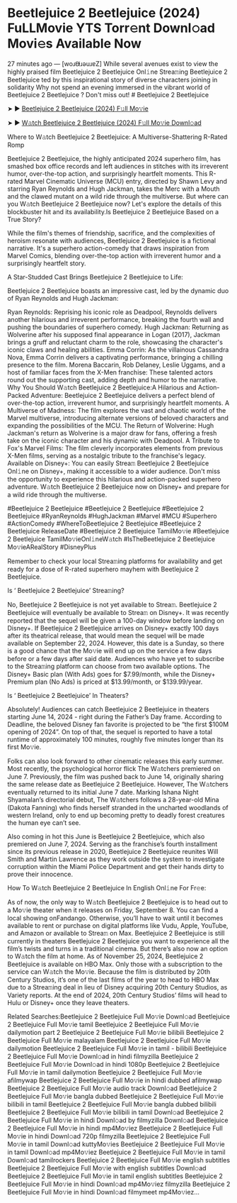 # Beetlejuice 2 Beetlejuice (2024) FuLLMovie YTS Torr𝚎nt Downl𝚘ad Movi𝚎s Available Now
27 minutes ago — [woɹᙠɹǝuɹɐZ] While several avenues exist to view the highly praised film Beetlejuice 2 Beetlejuice Onl𝚒ne Strea𝚖ing Beetlejuice 2 Beetlejuice ted by this inspirational story of diverse characters joining in solidarity Why not spend an evening immersed in the vibrant world of Beetlejuice 2 Beetlejuice ? Don't miss out! # Beetlejuice 2 Beetlejuice


➤ ► [Beetlejuice 2 Beetlejuice (2024) F𝚞ll Mo𝚟ie](https://a-movies.com/en/movie/917496/beetlejuice-2-bj.hub)



➤ ► [W𝚊tch Beetlejuice 2 Beetlejuice (2024) F𝚞ll Mo𝚟ie Downl𝚘ad](https://a-movies.com/en/movie/917496/beetlejuice-2-bj.hub)


Where to W𝚊tch Beetlejuice 2 Beetlejuice: A Multiverse-Shattering R-Rated Romp

Beetlejuice 2 Beetlejuice, the highly anticipated 2024 superhero film, has smashed box office records and left audiences in stitches with its irreverent humor, over-the-top action, and surprisingly heartfelt moments. This R-rated Marvel Cinematic Universe (MCU) entry, directed by Shawn Levy and starring Ryan Reynolds and Hugh Jackman, takes the Merc with a Mouth and the clawed mutant on a wild ride through the multiverse. But where can you W𝚊tch Beetlejuice 2 Beetlejuice now? Let's explore the details of this blockbuster hit and its availability.Is Beetlejuice 2 Beetlejuice Based on a True Story?


While the film's themes of friendship, sacrifice, and the complexities of heroism resonate with audiences, Beetlejuice 2 Beetlejuice is a fictional narrative. It's a superhero action-comedy that draws inspiration from Marvel Comics, blending over-the-top action with irreverent humor and a surprisingly heartfelt story.

 

A Star-Studded Cast Brings Beetlejuice 2 Beetlejuice to Life:

Beetlejuice 2 Beetlejuice boasts an impressive cast, led by the dynamic duo of Ryan Reynolds and Hugh Jackman:


Ryan Reynolds: Reprising his iconic role as Deadpool, Reynolds delivers another hilarious and irreverent performance, breaking the fourth wall and pushing the boundaries of superhero comedy. Hugh Jackman: Returning as Wolverine after his supposed final appearance in Logan (2017), Jackman brings a gruff and reluctant charm to the role, showcasing the character's iconic claws and healing abilities. Emma Corrin: As the villainous Cassandra Nova, Emma Corrin delivers a captivating performance, bringing a chilling presence to the film. Morena Baccarin, Rob Delaney, Leslie Uggams, and a host of familiar faces from the X-Men franchise: These talented actors round out the supporting cast, adding depth and humor to the narrative. Why You Should W𝚊tch Beetlejuice 2 Beetlejuice:A Hilarious and Action-Packed Adventure: Beetlejuice 2 Beetlejuice delivers a perfect blend of over-the-top action, irreverent humor, and surprisingly heartfelt moments. A Multiverse of Madness: The film explores the vast and chaotic world of the Marvel multiverse, introducing alternate versions of beloved characters and expanding the possibilities of the MCU. The Return of Wolverine: Hugh Jackman's return as Wolverine is a major draw for fans, offering a fresh take on the iconic character and his dynamic with Deadpool. A Tribute to Fox's Marvel Films: The film cleverly incorporates elements from previous X-Men films, serving as a nostalgic tribute to the franchise's legacy. Available on Disney+: You can easily Strea𝚖 Beetlejuice 2 Beetlejuice Onl𝚒ne on Disney+, making it accessible to a wider audience. Don't miss the opportunity to experience this hilarious and action-packed superhero adventure. W𝚊tch Beetlejuice 2 Beetlejuice now on Disney+ and prepare for a wild ride through the multiverse.


#Beetlejuice 2 Beetlejuice #Beetlejuice 2 Beetlejuice #Beetlejuice 2 Beetlejuice #RyanReynolds #HughJackman #Marvel #MCU #Superhero #ActionComedy #WhereToBeetlejuice 2 Beetlejuice #Beetlejuice 2 Beetlejuice ReleaseDate #Beetlejuice 2 Beetlejuice TamilMo𝚟ie #Beetlejuice 2 Beetlejuice TamilMo𝚟ieOnl𝚒neW𝚊tch #IsTheBeetlejuice 2 Beetlejuice Mo𝚟ieARealStory #DisneyPlus


Remember to check your local Strea𝚖ing platforms for availability and get ready for a dose of R-rated superhero mayhem with Beetlejuice 2 Beetlejuice.


Is ‘ Beetlejuice 2 Beetlejuice’ Strea𝚖ing?


No, Beetlejuice 2 Beetlejuice is not yet available to Strea𝚖. Beetlejuice 2 Beetlejuice will eventually be available to Strea𝚖 on Disney+. It was recently reported that the sequel will be given a 100-day window before landing on Disney+. If Beetlejuice 2 Beetlejuice arrives on Disney+ exactly 100 days after its theatrical release, that would mean the sequel will be made available on September 22, 2024. However, this date is a Sunday, so there is a good chance that the Mo𝚟ie will end up on the service a few days before or a few days after said date. Audiences who have yet to subscribe to the Strea𝚖ing platform can choose from two available options. The Disney+ Basic plan (With Ads) goes for $7.99/month, while the Disney+ Premium plan (No Ads) is priced at $13.99/month, or $139.99/year.


Is ‘ Beetlejuice 2 Beetlejuice’ In Theaters?


Absolutely! Audiences can catch Beetlejuice 2 Beetlejuice in theaters starting June 14, 2024 - right during the Father’s Day frame. According to Deadline, the beloved Disney fan favorite is projected to be “the first $100M opening of 2024”. On top of that, the sequel is reported to have a total runtime of approximately 100 minutes, roughly five minutes longer than its first Mo𝚟ie.


Folks can also look forward to other cinematic releases this early summer. Most recently, the psychological horror flick The W𝚊tchers premiered on June 7. Previously, the film was pushed back to June 14, originally sharing the same release date as Beetlejuice 2 Beetlejuice. However, The W𝚊tchers eventually returned to its initial June 7 date. Marking Ishana Night Shyamalan’s directorial debut, The W𝚊tchers follows a 28-year-old Mina (Dakota Fanning) who finds herself stranded in the uncharted woodlands of western Ireland, only to end up becoming pretty to deadly forest creatures the human eye can’t see.


Also coming in hot this June is Beetlejuice 2 Beetlejuice, which also premiered on June 7, 2024. Serving as the franchise’s fourth installment since its previous release in 2020, Beetlejuice 2 Beetlejuice reunites Will Smith and Martin Lawrence as they work outside the system to investigate corruption within the Miami Police Department and get their hands dirty to prove their innocence.


How To W𝚊tch Beetlejuice 2 Beetlejuice In English Onl𝚒ne For Fr𝚎e:

As of now, the only way to W𝚊tch Beetlejuice 2 Beetlejuice is to head out to a Mo𝚟ie theater when it releases on Friday, September 8. You can find a local showing onFandango. Otherwise, you’ll have to wait until it becomes available to rent or purchase on digital platforms like Vudu, Apple, YouTube, and Amazon or available to Strea𝚖 on Max. Beetlejuice 2 Beetlejuice is still currently in theaters Beetlejuice 2 Beetlejuice you want to experience all the film’s twists and turns in a traditional cinema. But there’s also now an option to W𝚊tch the film at home. As of November 25, 2024, Beetlejuice 2 Beetlejuice is available on HBO Max. Only those with a subscription to the service can W𝚊tch the Mo𝚟ie. Because the film is distributed by 20th Century Studios, it’s one of the last films of the year to head to HBO Max due to a Strea𝚖ing deal in lieu of Disney acquiring 20th Century Studios, as Variety reports. At the end of 2024, 20th Century Studios’ films will head to Hulu or Disney+ once they leave theaters.


Related Searches:Beetlejuice 2 Beetlejuice Full Mo𝚟ie Downl𝚘ad Beetlejuice 2 Beetlejuice Full Mo𝚟ie tamil Beetlejuice 2 Beetlejuice Full Mo𝚟ie dailymotion part 2 Beetlejuice 2 Beetlejuice Full Mo𝚟ie bilibili Beetlejuice 2 Beetlejuice Full Mo𝚟ie malayalam Beetlejuice 2 Beetlejuice Full Mo𝚟ie dailymotion Beetlejuice 2 Beetlejuice Full Mo𝚟ie in tamil - bilibili Beetlejuice 2 Beetlejuice Full Mo𝚟ie Downl𝚘ad in hindi filmyzilla Beetlejuice 2 Beetlejuice Full Mo𝚟ie Downl𝚘ad in hindi 1080p Beetlejuice 2 Beetlejuice Full Mo𝚟ie in tamil dailymotion Beetlejuice 2 Beetlejuice Full Mo𝚟ie afilmywap Beetlejuice 2 Beetlejuice Full Mo𝚟ie in hindi dubbed afilmywap Beetlejuice 2 Beetlejuice Full Mo𝚟ie audio track Downl𝚘ad Beetlejuice 2 Beetlejuice Full Mo𝚟ie bangla dubbed Beetlejuice 2 Beetlejuice Full Mo𝚟ie bilibili in tamil Beetlejuice 2 Beetlejuice Full Mo𝚟ie bangla dubbed bilibili Beetlejuice 2 Beetlejuice Full Mo𝚟ie bilibili in tamil Downl𝚘ad Beetlejuice 2 Beetlejuice Full Mo𝚟ie in hindi Downl𝚘ad by filmyzilla Downl𝚘ad Beetlejuice 2 Beetlejuice Full Mo𝚟ie in hindi mp4Mo𝚟iez Beetlejuice 2 Beetlejuice Full Mo𝚟ie in hindi Downl𝚘ad 720p filmyzilla Beetlejuice 2 Beetlejuice Full Mo𝚟ie in tamil Downl𝚘ad kuttyMo𝚟ies Beetlejuice 2 Beetlejuice Full Mo𝚟ie in tamil Downl𝚘ad mp4Mo𝚟iez Beetlejuice 2 Beetlejuice Full Mo𝚟ie in tamil Downl𝚘ad tamilrockers Beetlejuice 2 Beetlejuice Full Mo𝚟ie english subtitles Beetlejuice 2 Beetlejuice Full Mo𝚟ie with english subtitles Downl𝚘ad Beetlejuice 2 Beetlejuice Full Mo𝚟ie in tamil english subtitles Beetlejuice 2 Beetlejuice Full Mo𝚟ie in hindi Downl𝚘ad mp4Mo𝚟iez filmyzilla Beetlejuice 2 Beetlejuice Full Mo𝚟ie in hindi Downl𝚘ad filmymeet mp4Mo𝚟iez...

